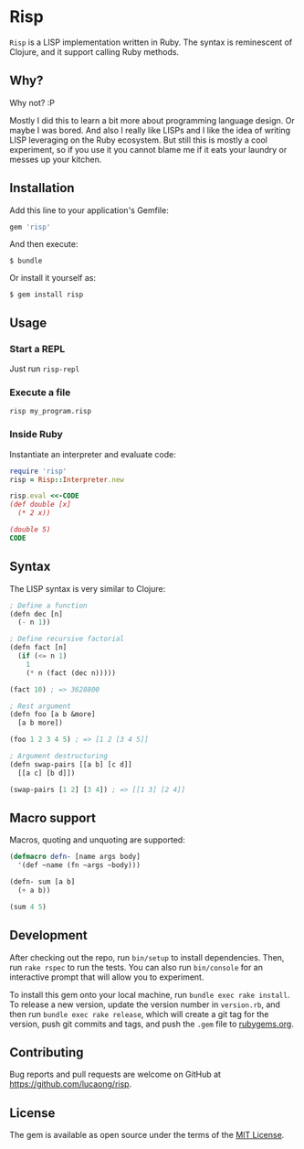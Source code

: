 # Risp

`Risp` is a LISP implementation written in Ruby. The syntax
is reminescent of Clojure, and it support calling Ruby methods.


## Why?

Why not? :P

Mostly I did this to learn a bit more about programming language design. Or
maybe I was bored. And also I really like LISPs and I like the idea of writing
LISP leveraging on the Ruby ecosystem. But still this is mostly a cool
experiment, so if you use it you cannot blame me if it eats your laundry or
messes up your kitchen.


## Installation

Add this line to your application's Gemfile:

```ruby
gem 'risp'
```

And then execute:

    $ bundle

Or install it yourself as:

    $ gem install risp


## Usage

### Start a REPL

Just run `risp-repl`

### Execute a file

`risp my_program.risp`

### Inside Ruby

Instantiate an interpreter and evaluate code:

```ruby
require 'risp'
risp = Risp::Interpreter.new

risp.eval <<-CODE
(def double [x]
  (* 2 x))

(double 5)
CODE
```


## Syntax

The LISP syntax is very similar to Clojure:

```lisp
; Define a function
(defn dec [n]
  (- n 1))

; Define recursive factorial
(defn fact [n]
  (if (<= n 1)
    1
    (* n (fact (dec n)))))

(fact 10) ; => 3628800

; Rest argument
(defn foo [a b &more]
  [a b more])

(foo 1 2 3 4 5) ; => [1 2 [3 4 5]]

; Argument destructuring
(defn swap-pairs [[a b] [c d]]
  [[a c] [b d]])

(swap-pairs [1 2] [3 4]) ; => [[1 3] [2 4]]
```

## Macro support

Macros, quoting and unquoting are supported:

```lisp
(defmacro defn- [name args body]
  '(def ~name (fn ~args ~body)))

(defn- sum [a b]
  (+ a b))

(sum 4 5)
```

## Development

After checking out the repo, run `bin/setup` to install dependencies. Then, run
`rake rspec` to run the tests. You can also run `bin/console` for an interactive
prompt that will allow you to experiment.

To install this gem onto your local machine, run `bundle exec rake install`. To
release a new version, update the version number in `version.rb`, and then run
`bundle exec rake release`, which will create a git tag for the version, push
git commits and tags, and push the `.gem` file to
[rubygems.org](https://rubygems.org).

## Contributing

Bug reports and pull requests are welcome on GitHub at
https://github.com/lucaong/risp.


## License

The gem is available as open source under the terms of the [MIT
License](http://opensource.org/licenses/MIT).

